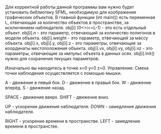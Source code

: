 Для корректной работы данной программы вам нужно будет установить библиотеку SFML, необходимую для изображения графических объектов.
В главной функции (int main()) есть переменная L, отвечающая за количество объектов в пространстве, за исключением наблюдателя.
obj[i] (0<=i<=L-1) - это есть отдельный объект.
obj[i].n - это параметр, отвечающий за количество полигонов в модели объекта.
obj[i].weight - это параметр, отвечающий за массу объекта.
obj[i].x, obj[i].y, obj[i].z - это параметры, отвечающие за координаты местоположения объекта.
obj[i].vx, obj[i].vy, obj[i].vz - это параметры, отвечающие за импульс объекта в данных осях.
obj[i].Init() нужно для сохранения текущих параметров.

Изначально вы находитесь в точке x=0 y=0 z=0.
Управление:
Смена точки наблюдения осуществляется с помощью мышки.

A - движение в левый бок.
D - движение в правый бок.
W - движение вперёд.
S - движение назад.

SPACE - движение вверх.
SHIFT - движение вниз.

UP - ускорение движения наблюдателя.
DOWN - замедление движения наблюдателя.

RIGHT - ускорение времени в пространстве.
LEFT - замедление времени в пространстве.
